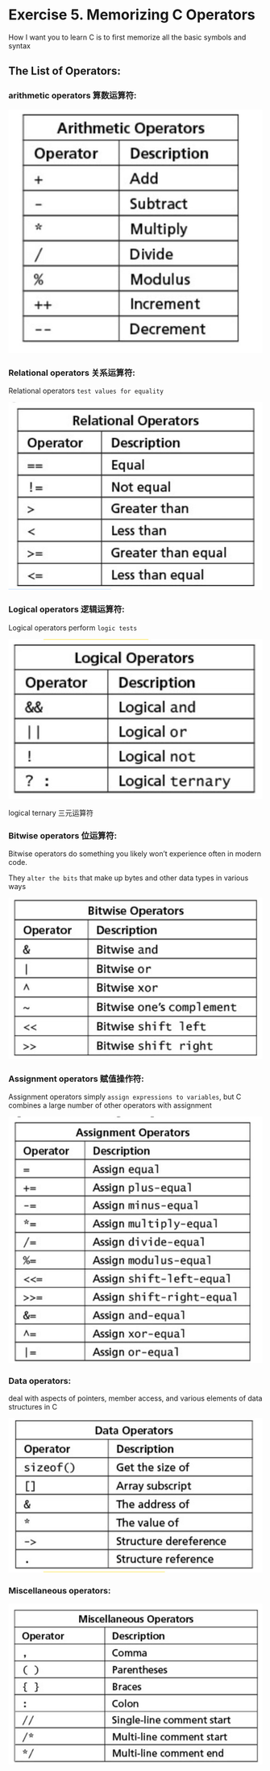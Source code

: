 # Exercise 5. Memorizing C Operators

How I want you to learn C is to first memorize all the basic symbols and syntax

## The List of Operators:

### arithmetic operators 算数运算符:

![](https://raw.githubusercontent.com/jerrychan807/imggg/master/006tNbRwgy1fygw0xkly6j30f20eg76b.jpg)


### Relational operators 关系运算符:

Relational operators `test values for equality`


![](https://raw.githubusercontent.com/jerrychan807/imggg/master/006tNbRwgy1fygw1rnl7lj30h60cojtn.jpg)

### Logical operators 逻辑运算符:

Logical operators perform `logic tests`

![](https://raw.githubusercontent.com/jerrychan807/imggg/master/006tNbRwgy1fygw2akd3uj30fg09qmyt.jpg)

logical ternary 三元运算符

### Bitwise operators 位运算符:

Bitwise operators do something you likely won’t experience often in modern code.

They `alter the bits` that make up bytes and other data types in various ways

![](https://raw.githubusercontent.com/jerrychan807/imggg/master/006tNbRwgy1fygwk9oh02j30jm0cg0vd.jpg)


### Assignment operators 赋值操作符:

Assignment operators simply `assign expressions to variables`, but C combines a large number of other operators with assignment

![](https://raw.githubusercontent.com/jerrychan807/imggg/master/006tNbRwgy1fyh382f45vj30kq0k2q7v.jpg)

### Data operators:

deal with aspects of pointers, member access, and various elements of data structures in C

![](https://raw.githubusercontent.com/jerrychan807/imggg/master/006tNbRwgy1fyh38sklelj30km0cigo9.jpg)

### Miscellaneous operators:

![](https://raw.githubusercontent.com/jerrychan807/imggg/master/006tNbRwgy1fyh39i45ihj30mi0e677b.jpg)

